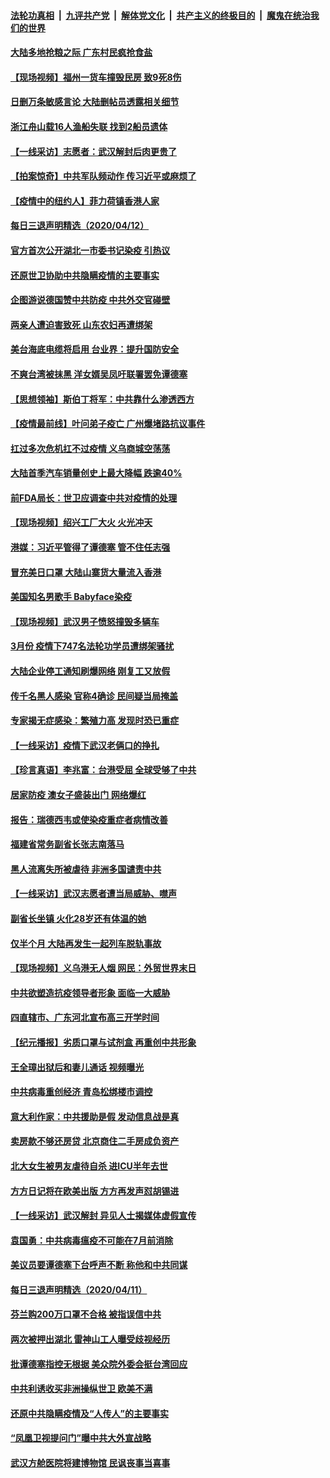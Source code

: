 ####  [法轮功真相](../../../../basic/blob/master/README.md?t=04131530) &nbsp;|&nbsp; [九评共产党](../../../../9ping.md/blob/master/README.md?t=04131530) &nbsp;|&nbsp; [解体党文化](../../../../jtdwh.md/blob/master/README.md?t=04131530)  &nbsp;|&nbsp; [共产主义的终极目的](../../../../gczydzjmd.md/blob/master/README.md?t=04131530) &nbsp;|&nbsp; [魔鬼在统治我们的世界](../../../../mgztzwmdsj.md/blob/master/README.md?t=04131530) 

#### [大陆多地抢粮之际 广东村民疯抢食盐](../pages/nsc413/n12025995.md?t=04131530) 


#### [【现场视频】福州一货车撞毁民房 致9死8伤](../pages/nsc413/n12025869.md?t=04131530) 

#### [日删万条敏感言论 大陆删帖员透露相关细节](../pages/nsc413/n12026042.md?t=04131530) 

#### [浙江舟山载16人渔船失联 找到2船员遗体](../pages/nsc413/n12026038.md?t=04131530) 

#### [【一线采访】志愿者：武汉解封后肉更贵了](../pages/nsc413/n12025602.md?t=04131530) 

#### [【拍案惊奇】中共军队频动作 传习近平或麻烦了](../pages/nsc413/n12025599.md?t=04131530) 

#### [【疫情中的纽约人】菲力荷镇香港人家](../pages/nsc413/n12025927.md?t=04131530) 

#### [每日三退声明精选（2020/04/12）](../pages/nsc413/n12026034.md?t=04131530) 

#### [官方首次公开湖北一市委书记染疫 引热议](../pages/nsc413/n12025789.md?t=04131530) 

#### [还原世卫协助中共隐瞒疫情的主要事实](../pages/nsc413/n12025503.md?t=04131530) 

#### [企图游说德国赞中共防疫 中共外交官碰壁](../pages/nsc413/n12025608.md?t=04131530) 

#### [两亲人遭迫害致死 山东农妇再遭绑架](../pages/nsc413/n12007810.md?t=04131530) 

#### [美台海底电缆将启用 台业界：提升国防安全](../pages/nsc413/n12025715.md?t=04131530) 

#### [不爽台湾被抹黑 洋女婿吴凤吁联署罢免谭德塞](../pages/nsc413/n12025294.md?t=04131530) 

#### [【思想领袖】斯伯丁将军：中共靠什么渗透西方](../pages/nsc413/n11844974.md?t=04131530) 

#### [【疫情最前线】叶问弟子疫亡 广州爆堵路抗议事件](../pages/nsc413/n12025255.md?t=04131530) 

#### [扛过多次危机扛不过疫情 义乌商城空荡荡](../pages/nsc413/n12025345.md?t=04131530) 

#### [大陆首季汽车销量创史上最大降幅 跌逾40%](../pages/nsc413/n12025344.md?t=04131530) 

#### [前FDA局长：世卫应调查中共对疫情的处理](../pages/nsc413/n12025386.md?t=04131530) 

#### [【现场视频】绍兴工厂大火 火光冲天](../pages/nsc413/n12025336.md?t=04131530) 

#### [港媒：习近平管得了谭德塞 管不住任志强](../pages/nsc413/n12025102.md?t=04131530) 

#### [冒充美日口罩 大陆山寨货大量流入香港](../pages/nsc413/n12025200.md?t=04131530) 

#### [美国知名男歌手 Babyface染疫](../pages/nsc413/n12025039.md?t=04131530) 

#### [【现场视频】武汉男子愤怒撞毁多辆车](../pages/nsc413/n12025225.md?t=04131530) 

#### [3月份 疫情下747名法轮功学员遭绑架骚扰](../pages/nsc413/n12024335.md?t=04131530) 

#### [大陆企业停工通知刷爆网络 刚复工又放假](../pages/nsc413/n12024780.md?t=04131530) 

#### [传千名黑人感染 官称4确诊 民间疑当局掩盖](../pages/nsc413/n12024727.md?t=04131530) 

#### [专家揭无症感染：繁殖力高 发现时恐已重症](../pages/nsc413/n12024906.md?t=04131530) 

#### [【一线采访】疫情下武汉老俩口的挣扎](../pages/nsc413/n12025005.md?t=04131530) 

#### [【珍言真语】李兆富：台港受屈 全球受够了中共](../pages/nsc413/n12024568.md?t=04131530) 

#### [居家防疫 澳女子盛装出门 网络爆红](../pages/nsc413/n12024646.md?t=04131530) 

#### [报告：瑞德西韦或使染疫重症者病情改善](../pages/nsc413/n12024936.md?t=04131530) 

#### [福建省常务副省长张志南落马](../pages/nsc413/n12024602.md?t=04131530) 

#### [黑人流离失所被虐待 非洲多国谴责中共](../pages/nsc413/n12024673.md?t=04131530) 

#### [【一线采访】武汉志愿者遭当局威胁、噤声](../pages/nsc413/n12023762.md?t=04131530) 

#### [副省长坐镇 火化28岁还有体温的她](../pages/nsc413/n12024074.md?t=04131530) 

#### [仅半个月 大陆再发生一起列车脱轨事故](../pages/nsc413/n12024651.md?t=04131530) 


#### [【现场视频】义乌港无人烟 网民：外贸世界末日](../pages/nsc413/n12024516.md?t=04131530) 

#### [中共欲塑造抗疫领导者形象 面临一大威胁](../pages/nsc413/n12024402.md?t=04131530) 

#### [四直辖市、广东河北宣布高三开学时间](../pages/nsc413/n12024382.md?t=04131530) 

#### [【纪元播报】劣质口罩与试剂盒 再重创中共形象](../pages/nsc413/n12024282.md?t=04131530) 

#### [王全璋出狱后和妻儿通话 视频曝光](../pages/nsc413/n12024407.md?t=04131530) 

#### [中共病毒重创经济 青岛松绑楼市调控](../pages/nsc413/n12024397.md?t=04131530) 

#### [意大利作家：中共援助是假 发动信息战是真](../pages/nsc413/n12006306.md?t=04131530) 

#### [卖房款不够还房贷 北京商住二手房成负资产](../pages/nsc413/n12023820.md?t=04131530) 

#### [北大女生被男友虐待自杀 进ICU半年去世](../pages/nsc413/n12024256.md?t=04131530) 

#### [方方日记将在欧美出版 方方再发声怼胡锡进](../pages/nsc413/n12024170.md?t=04131530) 

#### [【一线采访】武汉解封 异见人士揭媒体虚假宣传](../pages/nsc413/n12024101.md?t=04131530) 

#### [袁国勇：中共病毒瘟疫不可能在7月前消除](../pages/nsc413/n12023742.md?t=04131530) 

#### [美议员要谭德塞下台呼声不断 称他和中共同谋](../pages/nsc413/n12023568.md?t=04131530) 

#### [每日三退声明精选（2020/04/11）](../pages/nsc413/n12023866.md?t=04131530) 

#### [芬兰购200万口罩不合格 被指误信中共](../pages/nsc413/n12023648.md?t=04131530) 

#### [两次被押出湖北 雷神山工人曝受歧视经历](../pages/nsc413/n12023134.md?t=04131530) 

#### [批谭德塞指控无根据 美众院外委会挺台湾回应](../pages/nsc413/n12023535.md?t=04131530) 

#### [中共利诱收买非洲操纵世卫 欧美不满](../pages/nsc413/n12023523.md?t=04131530) 

#### [还原中共隐瞒疫情及“人传人”的主要事实](../pages/nsc413/n12018773.md?t=04131530) 

#### [“凤凰卫视提问门”曝中共大外宣战略](../pages/nsc413/n12022655.md?t=04131530) 

#### [武汉方舱医院将建博物馆 民讽丧事当喜事](../pages/nsc413/n12022083.md?t=04131530) 

